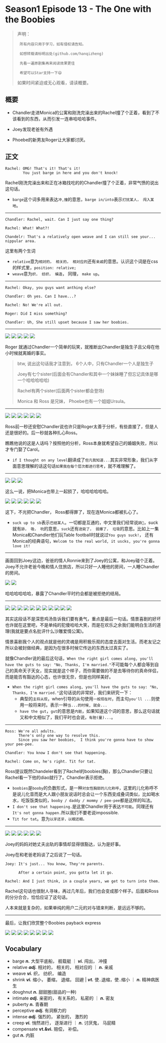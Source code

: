 # Season1 Episode 13 - The One with the Boobies

> 声明：
>       
>      所有内容只用于学习，如有侵权请告知。
>
>      如想转载请标明出处(github.com/hanqizheng)
>      
>      先看一遍原剧集再来阅读效果更佳
> 
>      希望可以Star支持一下😄
>
> 
>
> 如果时间紧迫或无心观看，请读概要。


## 概要

- Chandler走进Monica的公寓和刚洗完澡出来的Rachel撞了个正着，看到了不该看到的东西，从而引发一连串哈哈哈事件。

- Joey发现老爸有外遇

- Phoebe的新男友Roger让大家都讨厌。

## 正文

```
Rachel: OMG! That's it! That's it!
        You just barge in here and you don't knock!
```

Rachel刚洗完澡出来和正在冰箱找吃的的Chandler撞了个正着，非常气愤的说出这句话。

- `barge`这个词多用来表达`冲,撞`的意思，`barge in/into`表示`打扰某人， 闯入某地`。

---

```
Chandler: Rachel, wait. Can I just say one thing?

Rachel: What! What?!

Chandelr: That's a relatively open weave and I can still see your... nippular area.
```
这里有两个生词

- `relative`意为`相对的， 相关的， 相对应的`还有`亲戚`的意思。认识这个词是在css的样式里，`position: relative;`
- `weave`意为`织， 纺织， 编造`， 同理， `make up`。

---

```
Rachel: Okay, you guys want anthing else?

Chandler: Oh yes. Can I have...?

Rachel: No! We're all out.

Roger: Did I miss something?

Chandler: Uh, She still upset because I saw her boobies.
```

---

![](/assets/friends/season1/episode13/11.51.jpg)
![](/assets/friends/season1/episode13/13.10.jpg)
![](/assets/friends/season1/episode13/15.33.jpg)
![](/assets/friends/season1/episode13/15.56.jpg)
![](/assets/friends/season1/episode13/16.12.jpg)

Roger 就通过Chandler一个简单的玩笑，就推断出Chandler是独生子且父母在他小时候就离婚的事实。

> btw, 说出这句话我才注意到， 6个人中，只有Chandler一个人是独生子
> 
> Joey有七个sister(后面会有Chandler和其中一个妹妹睡了但忘记具体是哪一个哈哈哈哈哈)
> 
> Rachel有两个sister(后面两个sister都会登场)
> 
> Monica 和 Ross 是兄妹， Phoebe也有一个姐姐Ursula。

---
![](/assets/friends/season1/episode13/15.08.jpg)
![](/assets/friends/season1/episode13/15.28.jpg)
![](/assets/friends/season1/episode13/15.08.jpg)
![](/assets/friends/season1/episode13/15.28.jpg)
![](/assets/friends/season1/episode13/15.43.jpg)
![](/assets/friends/season1/episode13/15.49.jpg)

Ross前一秒还安慰Chandler说也许只是Roger太善于分析，有些直接了，但是人还是很好的。后一秒就各种扎心Ross。

瞧瞧他说的这是人话吗？按照他的分析，Ross本身就希望自己的婚姻失败，所以才专门娶了Carol。

- `if I thought on any level`翻译成了`但凡我知道...`其实非常形象，我们从字面意思理解的话这句话`如果我在每个层次都进行思考`，就不难理解了。

---
![](/assets/friends/season1/episode13/16.01.jpg)
![](/assets/friends/season1/episode13/16.11.jpg)
![](/assets/friends/season1/episode13/16.51.jpg)

这么一说，把Monica也带上一起损了，哈哈哈哈哈哈。

![](/assets/friends/season1/episode13/16.38.jpg)
![](/assets/friends/season1/episode13/17.05.jpg)
![](/assets/friends/season1/episode13/17.19.jpg)
![](/assets/friends/season1/episode13/17.45.jpg)
![](/assets/friends/season1/episode13/17.50.jpg)
![](/assets/friends/season1/episode13/17.56.jpg)

这下，不光把Chandler， Ross都得罪了，现在连Monica都被扎心了。

- `suck up to sb`表示`巴结某人`。一切都是互通的，中文里我们经常说`舔🐶`，suck就有`舔， 吸， 吮`的意思，`suck`还有`逊毙了， 弱爆了， 垃圾`的意思。比如上一集Monica和Chandler他们玩Table football时就说过`You guys suck!`， 还有Monica的经典语句，`Welcom to the real world, it uscks, you're gonna love it!`

---
画面回到Joey这边，爸爸的情人Ronnie来到了Joey的公寓，和Joey碰个正着。Joey不允许老爸今晚和情人住旅店，所以只好一人睡他的房间，一人睡Chandler的房间。

![](/assets/friends/season1/episode13/21.57.jpg)
![](/assets/friends/season1/episode13/22.05.jpg)

哈哈哈哈哈哈，暴露了Chandler平时约会都是被拒绝的结局。

---

![](/assets/friends/season1/episode13/23.02.jpg)
![](/assets/friends/season1/episode13/23.45.jpg)
![](/assets/friends/season1/episode13/23.50.jpg)
![](/assets/friends/season1/episode13/23.56.jpg)
![](/assets/friends/season1/episode13/24.09.jpg)
![](/assets/friends/season1/episode13/24.26.jpg)
![](/assets/friends/season1/episode13/24.37.jpg)
![](/assets/friends/season1/episode13/24.50.jpg)
![](/assets/friends/season1/episode13/24.57.jpg)
![](/assets/friends/season1/episode13/25.03.jpg)
![](/assets/friends/season1/episode13/25.08.jpg)

其实这段话不是深思鸡汤告诉我们要有勇气，重点是最后一句话。情景喜剧的好坏也许就在这里吧，不是单纯的犯傻哈哈大笑，而是在欢乐之余我们能明白生活的道理(我就是要点名批评什么沙雕爱情公寓)。

情景喜剧我个人的观点就是他的灵魂是用积极乐观的态度去面对生活。而老友记之所以会被封做经典，是因为在很多时候它传达的东西太过真实了。

就像Chandler说的最后这句话，`When the right girl comes along, you'll have the guts to say: "No, Thanks, I'm married."`不可能每个人都会等到自己的真命天子天女，现实就是这个样子，而你需要做的不是去等待你的真命伴侣，而是能否有豁达的心态，也许很无奈，但是也同样美好。

- `When the right girl comes along, you'll have the guts to say: "No, Thanks, I'm married."`这句话说的非常好，我们来研究一下：
  - 典型的`主将从现`，when引导的从句使用`一般现在时`，而主句`you'll ...`则使用一般将来时。表示一种`当...的时候, 就会...`
  - `have the gut`，`gut`的意思是`内脏`，如果知道这个词的意思，那么这句话就又和中文相似了，我们平时也会说，`有胆(量)...`。

---

```
Ross: We're all adults.
      There's only one way to resolve this.
      Since you saw her boobies,  I think you're gonna have to show your pee-pee.

Chandler: You know I don't see that happening. 

Rachel: Come on, he's right. Tit for tat.
```
Ross提议既然Chandeler看到了Rachel的boobies(胸)，那么Chandler只要让Rachel看一下他的diao就行了。Chandler表示拒绝。

- `boobies`是`booby`的负数形式，是一种`对女性胸部的儿化称呼`，这里的儿化称呼不是说儿化音而是大人跟小朋友说话时总会让一个东西变成叠词类似，比如喝水水，吃饭饭类似的，`booby / daddy / mommy / pee-pee`都是这样的叫法。
- `I don't see that happening.`是这里Chandler用于表达`不可能`。同理还有`It's not gonna happen.`所以我们不要老说impossible.
- `Tit for tat`。意为`以牙还牙，以眼还眼。`

---
![](/assets/friends/season1/episode13/29.31.jpg)
![](/assets/friends/season1/episode13/29.35.jpg)
![](/assets/friends/season1/episode13/30.56.jpg)
![](/assets/friends/season1/episode13/32.48.jpg)
![](/assets/friends/season1/episode13/32.56.jpg)
![](/assets/friends/season1/episode13/33.06.jpg)

Joey的妈妈对她丈夫出轨的事情却显得很豁达，认为是好事。

Joey在和老爸老妈谈了之后说了一句话。

```
Joey: It's just... You know, They're parents.

      After a certain point, you gotta let it go.

Rachel: And I just think, in a couple years, we get to turn into them.
```

Rachel这句话也很耐人寻味，再过几年后，我们也会变成那个样子。后面和Ross的分分合合，恰恰应证了这句话。

人本来就是复杂的，如果单纯的用户二元的对与错来判断，是远远不够的。

---

最后，让我们欣赏整个Boobies payback express

![](/assets/friends/season1/episode13/26.47.jpg)
![](/assets/friends/season1/episode13/26.44.jpg)
![](/assets/friends/season1/episode13/26.57.jpg)
![](/assets/friends/season1/episode13/27.14.jpg)
![](/assets/friends/season1/episode13/27.22.jpg)
![](/assets/friends/season1/episode13/42.34.jpg)
![](/assets/friends/season1/episode13/46.17.jpg)
![](/assets/friends/season1/episode13/47.07.jpg)

## Vocabulary
- barge ***n.*** 大型平底船， 舰载艇 ｜ ***vi.*** 闯出， 冲撞
- relative ***adj.*** 相对的， 相关的， 相对应的 ｜ ***n.*** 亲戚
- weave ***vi.*** 织， 纺织， 编造
- shrink ***vi.*** 缩小， 萎缩， 退缩， 回避 | ***vt.*** 使..退缩，使..缩小 ｜ ***n.*** 精神病医生
- doughnut ***n.*** 甜甜圈(甜品的一种)
- intimate ***adj.*** 亲密的， 有关系的， 私密的 ｜ ***n.*** 密友
- puberty ***n.*** 青春期
- perceptive ***adj.*** 有洞察力的
- intense ***adj.*** 强烈的， 紧张的， 激烈的
- creep ***vi.*** 悄然进行， 逐渐进行 ｜ ***n.*** 讨厌鬼， 马屁精
- compensate **vt.&vi.** 赔偿， 补偿。
- gut ***n.*** 内脏